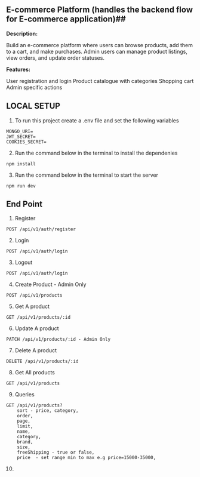 ## E-commerce Platform (handles the backend flow for E-commerce application)##

**Description:**

Build an e-commerce platform where users can browse products, add them to a cart, and make purchases.
Admin users can manage product listings, view orders, and update order statuses.

**Features:**

User registration and login
Product catalogue with categories
Shopping cart
Admin specific actions

## LOCAL SETUP ##
1. To run this project create a .env file and set the following variables
```
MONGO_URI=
JWT_SECRET=
COOKIES_SECRET=

```

2. Run the command below in the terminal to install the dependenies 
```
npm install

```

3. Run the command below in the terminal to start the server
```
npm run dev

```

## End Point ##
1. Register
```
POST /api/v1/auth/register

```
2. Login
```
POST /api/v1/auth/login

```
3. Logout
```
POST /api/v1/auth/login

```
4. Create Product - Admin Only
```
POST /api/v1/products

```
5. Get A product
```
GET /api/v1/products/:id

```
6. Update A product
```
PATCH /api/v1/products/:id - Admin Only

```
7. Delete A product
```
DELETE /api/v1/products/:id

```
8. Get All products
```
GET /api/v1/products

```
9. Queries
```
GET /api/v1/products?
	sort - price, category,
    order,
    page,
    limit,
    name,
    category,
    brand,
    size,
    freeShipping - true or false,
    price  - set range min to max e.g price=15000-35000,

```
10. 